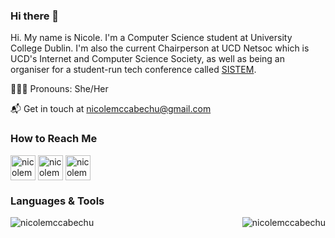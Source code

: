 ### Hi there 👋

Hi. My name is Nicole. I'm a Computer Science student at University College Dublin. I'm also the current Chairperson at UCD Netsoc which is UCD's Internet and Computer Science Society, as well as being an organiser for a student-run tech conference called [SISTEM](https://sistem.intersocs.ie/).


👩🏻‍💻 Pronouns: She/Her

📬 Get in touch at nicolemccabechu@gmail.com




### How to Reach Me

<p align="left">
  <a href="https://www.linkedin.com/in/nicolemccabechu/" target="blank"><img align="center" src="https://cdn.jsdelivr.net/npm/simple-icons@3.0.1/icons/linkedin.svg" alt="nicolemccabechu" height="40" width="40" /></a>
<a href="https://www.twitter.com/nicolemccabechu/" target="blank"><img align="center" src="https://cdn.jsdelivr.net/npm/simple-icons@3.0.1/icons/twitter.svg" alt="nicolemccabechu" height="40" width="40" /></a>
<a href="https://www.instagram.com/nicolemccabechu/" target="blank"><img align="center" src="https://cdn.jsdelivr.net/npm/simple-icons@3.0.1/icons/instagram.svg" alt="nicolemccabechu" height="40" width="40" /></a>
</p>

### Languages & Tools
<img align="left" src="https://github-readme-stats.vercel.app/api?username=nicolemccabechu&show_icons=true&theme=synthwave" alt="nicolemccabechu" />
<img align="right" src="https://github-readme-stats.vercel.app/api/top-langs/?username=nicolemccabechu&show_icons=true&theme=synthwave&layout=compact" alt="nicolemccabechu" />
